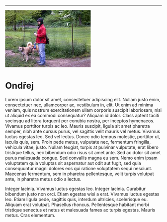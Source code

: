 ---

![Ondřej](../obrazky/trener3.jpg)

# Ondřej

<p>Lorem ipsum dolor sit amet, consectetuer adipiscing elit. Nullam justo enim, consectetuer nec, ullamcorper ac, vestibulum in, elit. Ut enim ad minima veniam, quis nostrum exercitationem ullam corporis suscipit laboriosam, nisi ut aliquid ex ea commodi consequatur? Aliquam id dolor. Class aptent taciti sociosqu ad litora torquent per conubia nostra, per inceptos hymenaeos. Vivamus porttitor turpis ac leo. Mauris suscipit, ligula sit amet pharetra semper, nibh ante cursus purus, vel sagittis velit mauris vel metus. Vivamus luctus egestas leo. Sed vel lectus. Donec odio tempus molestie, porttitor ut, iaculis quis, sem. Proin pede metus, vulputate nec, fermentum fringilla, vehicula vitae, justo. Nullam feugiat, turpis at pulvinar vulputate, erat libero tristique tellus, nec bibendum odio risus sit amet ante. Sed ac dolor sit amet purus malesuada congue. Sed convallis magna eu sem. Nemo enim ipsam voluptatem quia voluptas sit aspernatur aut odit aut fugit, sed quia consequuntur magni dolores eos qui ratione voluptatem sequi nesciunt. Maecenas fermentum, sem in pharetra pellentesque, velit turpis volutpat ante, in pharetra metus odio a lectus.</p>

<p>Integer lacinia. Vivamus luctus egestas leo. Integer lacinia. Curabitur bibendum justo non orci. Etiam egestas wisi a erat. Vivamus luctus egestas leo. Etiam ligula pede, sagittis quis, interdum ultricies, scelerisque eu. Aliquam erat volutpat. Phasellus rhoncus. Pellentesque habitant morbi tristique senectus et netus et malesuada fames ac turpis egestas. Mauris metus. Cras elementum.</p>